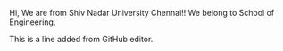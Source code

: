 
Hi, We are from Shiv Nadar University Chennai!!
We belong to School of Engineering.

This is a line added from GitHub editor.
